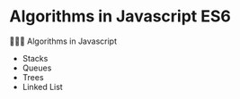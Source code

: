 # Algorithms in Javascript ES6
👨🏻‍💻 Algorithms in Javascript

- Stacks
- Queues
- Trees
- Linked List

